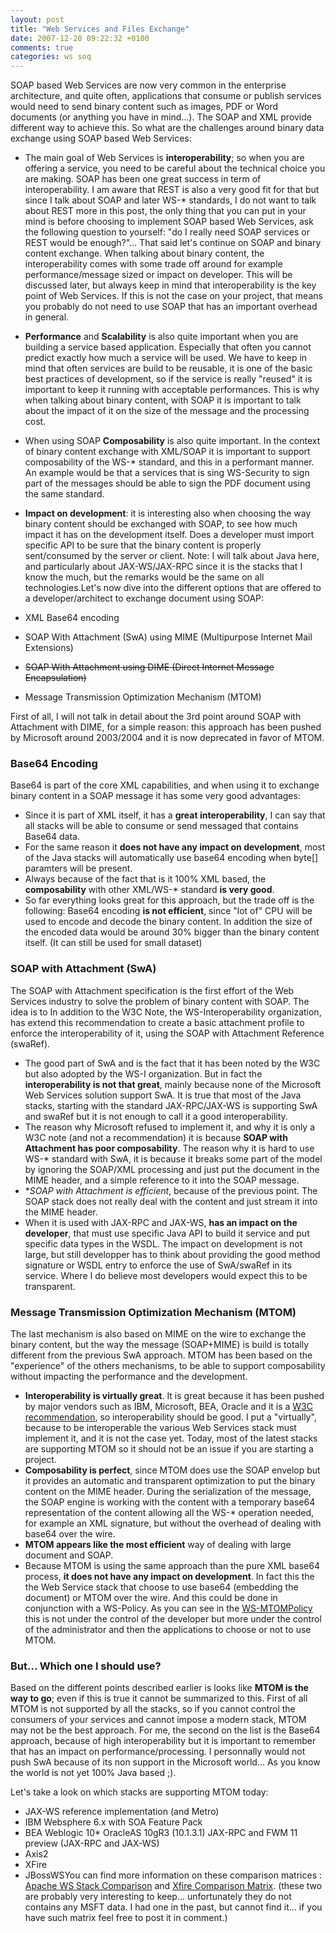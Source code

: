 ```yaml
---
layout: post
title: "Web Services and Files Exchange"
date: 2007-12-20 09:22:32 +0100
comments: true
categories: ws soq
---
```


SOAP based Web Services are now very common in the enterprise architecture, and quite often, applications that consume or publish services would need to send binary content such as images, PDF or Word documents (or anything you have in mind...). The SOAP and XML provide different way to achieve this. So what are the challenges around binary data exchange using SOAP based Web Services:

* The main goal of Web Services is **interoperability**; so when you are offering a service, you need to be careful about the technical choice you are making. SOAP has been one great success in term of interoperability. I am aware that REST is also a very good fit for that but since I talk about SOAP and later WS-* standards, I do not want to talk about REST more in this post, the only thing that you can put in your mind is before choosing to implement SOAP based Web Services, ask the following question to yourself: "do I really need SOAP services or REST would be enough?"... That said let's continue on SOAP and binary content exchange. When talking about binary content, the interoperability comes with some trade off around for example performance/message sized or impact on developer. This will be discussed later, but always keep in mind that interoperability is the key point of Web Services. If this is not the case on your project, that means you probably do not need to use SOAP that has an important overhead in general.
* **Performance** and **Scalability** is also quite important when you are building a service based application. Especially that often you cannot predict exactly how much a service will be used. We have to keep in mind that often services are build to be reusable, it is one of the basic best practices of development, so if the service is really "reused" it is important to keep it running with acceptable performances. This is why when talking about binary content, with SOAP it is important to talk about the impact of it on the size of the message and the processing cost.
* When using SOAP **Composability** is also quite important. In the context of binary content exchange with XML/SOAP it is important to support composability of the WS-* standard, and this in a performant manner. An example would be that a services that is  sing WS-Security to sign part of the messages should be able to sign the PDF document using the same standard.
* **Impact on development**: it is interesting also when choosing the way binary content should be exchanged with SOAP, to see how much impact it has on the development itself. Does a developer must import specific API to be sure that the binary content is properly sent/consumed by the server or client. Note: I will talk about Java here, and particularly about JAX-WS/JAX-RPC since it is the stacks that I know the much, but the remarks would be the same on all technologies.Let's now dive into the different options that are offered to a developer/architect to exchange document using SOAP:

* XML Base64 encoding
* SOAP With Attachment (SwA) using MIME (Multipurpose Internet Mail Extensions)
* ~~SOAP With Attachment using DIME (Direct Internet Message Encapsulation)~~
* Message Transmission Optimization Mechanism (MTOM)

First of all, I will not talk in detail about the 3rd point around SOAP with Attachment with DIME, for a simple reason: this approach has been pushed by Microsoft around 2003/2004 and it is now deprecated in favor of MTOM.

### Base64 Encoding

Base64 is part of the core XML capabilities, and when using it to exchange binary content in a SOAP message it has some very good advantages:

* Since it is part of XML itself, it has a **great interoperability**, I can say that all stacks will be able to consume or send messaged that contains Base64 data.
* For the same reason it **does not have any impact on development**, most of the Java stacks will automatically use base64 encoding when byte[] paramters will be present.
* Always because of the fact that is it 100% XML based, the **composability** with other XML/WS-* standard **is very good**.
* So far everything looks great for this approach, but the trade off is the following:
Base64 encoding **is not efficient**, since "lot of" CPU will be used to encode and decode the binary content. In addition the size of the encoded data would be around 30% bigger than the binary content itself. (It can still be used for small dataset)

### SOAP with Attachment (SwA)

The SOAP with Attachment specification is the first effort of the Web Services industry to solve the problem of binary content with SOAP. The idea is to  In addition to the W3C Note, the WS-Interoperability organization, has extend this recommendation to create a basic attachment profile to enforce the interoperability of it, using the SOAP with Attachment Reference (swaRef).

* The good part of SwA and is the fact that it has been noted by the W3C but also adopted by the WS-I organization. But in fact the<span style="font-weight: bold;"> interoperability is not that great</span>, mainly because none of the Microsoft Web Services solution support SwA. It is true that most of the Java stacks, starting with the standard JAX-RPC/JAX-WS is supporting SwA and swaRef but it is not enough to call it a good interoperability.
* The reason why Microsoft refused to implement it, and why it is only a W3C note (and not a recommendation) it is because  **SOAP with Attachment has poor composability**. The reason why it is hard to use WS-* standard with SwA, it is because it breaks some part of the model by ignoring the SOAP/XML processing and just put the document in the MIME header, and a simple reference to it into the SOAP message.
* **SOAP with Attachment is efficient*, because of the previous point. The SOAP stack does not really deal with the content and just stream it into the MIME header.
* When it is used with JAX-RPC and JAX-WS, **has an impact on the developer**, that must use specific Java API to build it service and put specific data types in the WSDL. The impact on development is not large, but still developper has to think about providing the good method signature or WSDL entry to enforce the use of SwA/swaRef in its service. Where I do believe most developers would expect this to be transparent.

### Message Transmission Optimization Mechanism (MTOM)

The last mechanism is also based on MIME on the wire to exchange the binary content, but the way the message (SOAP+MIME) is build is totally different from the previous SwA approach. MTOM has been based on the "experience" of the others mechanisms, to be able to support composability without impacting the performance and the development.

* **Interoperability is virtually great**. It is great because it has been pushed by major vendors such as IBM, Microsoft, BEA, Oracle and it is a [W3C recommendation](http://www.w3.org/TR/soap12-mtom/), so interoperability should be good. I put a "virtually", because to be interoperable the various Web Services stack must implement it, and it is not the case yet. Today, most of the latest stacks are supporting MTOM so it should not be an issue if you are starting a project.
* **Composability is perfect**, since MTOM does use the SOAP envelop but it provides an automatic and transparent optimization to put the binary content  on the MIME header. During the serialization of the message, the SOAP engine is working with the content with a temporary base64 representation of the content allowing all the WS-* operation needed, for example an XML signature, but without the overhead of dealing with base64 over the wire.
* **MTOM appears like the most efficient** way of dealing with large document and SOAP.
* Because MTOM is using the same approach than the pure XML base64 process, **it does not have any impact on development**. In fact this the the Web Service stack that choose to use base64 (embedding the document) or MTOM over the wire. And this could be done in conjunction with a WS-Policy. As you can see in the [WS-MTOMPolicy](http://www.w3.org/Submission/WS-MTOMPolicy/) this is not under the control of the developer but more under the control of the administrator and then the applications to choose or not to use MTOM.

### But... Which one I should use?

Based on the different points described earlier is looks like **MTOM is the way to go**; even if this is true it cannot be summarized to this. First of all MTOM is not supported by all the stacks, so if you cannot control the consumers of your services and cannot impose a modern stack, MTOM may not be the best approach. For me, the second on the list is the Base64 approach, because of high interoperability but it is important to remember that has an impact on performance/processing. I personnally would not push SwA because of its non support in the Microsoft world... As you know the world is not yet 100% Java based ;).

Let's take a look on which stacks are supporting MTOM today:

* JAX-WS reference implementation (and Metro)
* IBM Websphere 6.x with SOA Feature Pack
* BEA Weblogic 10* OracleAS 10gR3 (10.1.3.1) JAX-RPC and FWM 11 preview (JAX-RPC and JAX-WS)
* Axis2
* XFire
* JBossWSYou can find more information on these comparison matrices : [Apache WS Stack Comparison](http://wiki.apache.org/ws/StackComparison) and [Xfire Comparison Matrix](http://xfire.codehaus.org/Stack+Comparison). (these two are probably very interesting to keep... unfortunately they do not contains any MSFT data. I had one in the past, but cannot find it... if you have such matrix feel free to post it in comment.)
